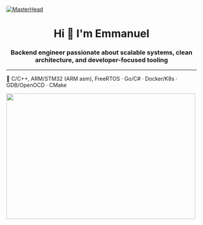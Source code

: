  [![MasterHead](https://giffiles.alphacoders.com/212/212812.gif)](https://emmanuelepp.com/)
<h1 align="center">Hi 👋 I'm Emmanuel </h1>
<h3 align="center">Backend engineer passionate about scalable systems, clean architecture, and developer-focused tooling</h3>

---

🔧 C/C++, ARM/STM32 (ARM asm), FreeRTOS · Go/C# · Docker/K8s · GDB/OpenOCD · CMake


<img src="https://animesher.com/orig/2/204/2045/20456/animesher.com_gif-ghost-in-the-shell-coding-2045678.gif" width="500" height="333">


